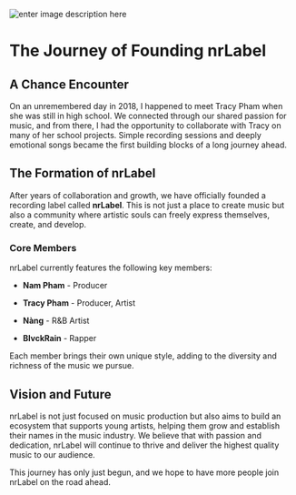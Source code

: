![enter image description here](https://i.imgur.com/sdXzifHl.png)

# The Journey of Founding nrLabel

## A Chance Encounter

On an unremembered day in 2018, I happened to meet Tracy Pham when she was still in high school. We connected through our shared passion for music, and from there, I had the opportunity to collaborate with Tracy on many of her school projects. Simple recording sessions and deeply emotional songs became the first building blocks of a long journey ahead.

## The Formation of nrLabel

After years of collaboration and growth, we have officially founded a recording label called **nrLabel**. This is not just a place to create music but also a community where artistic souls can freely express themselves, create, and develop.

### Core Members

nrLabel currently features the following key members:

-   **Nam Pham** - Producer
    
-   **Tracy Pham** - Producer, Artist
    
-   **Nàng** - R&B Artist
    
-   **BlvckRain** - Rapper
    

Each member brings their own unique style, adding to the diversity and richness of the music we pursue.

## Vision and Future

nrLabel is not just focused on music production but also aims to build an ecosystem that supports young artists, helping them grow and establish their names in the music industry. We believe that with passion and dedication, nrLabel will continue to thrive and deliver the highest quality music to our audience.

This journey has only just begun, and we hope to have more people join nrLabel on the road ahead.
